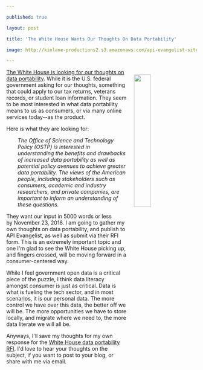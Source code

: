 ---
published: true
layout: post
title: 'The White House Wants Our Thoughts On Data Portability'
image: http://kinlane-productions2.s3.amazonaws.com/api-evangelist-site/tool/white-house-seal.jpg
---

<p><a href="https://www.whitehouse.gov/webform/request-information-regarding-data-portability"><img style="padding: 15px;" src="https://kinlane-productions2.s3.amazonaws.com/api-evangelist-site/tool/white-house-seal.jpg" alt="" width="30%" align="right" /></a>
<p><a href="https://www.whitehouse.gov/webform/request-information-regarding-data-portability">The White House is looking for our thoughts on data portability</a>. While it is the U.S. federal government asking for our thoughts, something that could apply to our tax returns, veterans records, or student loan information. They seem to be most interested in what data portability means to us as consumers, or via many online services today--as the product.
<p>Here is what they are looking for:
<p style="padding-left: 30px;"><em>The Office of Science and Technology Policy (OSTP) is interested in understanding the benefits and drawbacks of increased data portability as well as potential policy avenues to achieve greater data portability. The views of the American people, including stakeholders such as consumers, academic and industry researchers, and private companies, are important to inform an understanding of these questions.</em>
<p>They want our input in 5000 words or less by&nbsp;<span>November 23, 2016. I am going to gather my own thoughts on data portability, and publish to API Evangelist, as well as submit via their RFI form. This is an extremely important topic&nbsp;and one I'm glad to see the White House picking up, and fingers crossed, will be moving forward in a consumer-centered way.</span>
<p><span>While I feel government open data is a critical piece of the puzzle, I think data literacy amongst consumer is just as critical. Data is what is fueling the tech sector, and in most scenarios, it is our personal data. The more control we have over this data, the better off we will be. The more opportunities we have to store locally, and migrate where we need to, the more data literate we will all be.</span>
<p><span>Anyways, I'll save my thoughts for my own response for the <a href="https://www.whitehouse.gov/webform/request-information-regarding-data-portability">White House data portability RFI</a>. I'd love to hear your thoughts on the subject, if you want to post to your blog, or share with me via email.</span>

